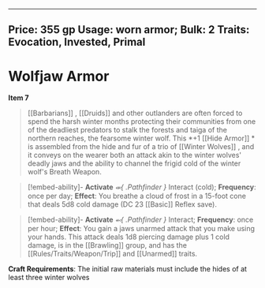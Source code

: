 
---
Price: 355 gp
Usage: worn armor;
Bulk: 2
Traits: Evocation, Invested, Primal
---

# Wolfjaw Armor

**Item 7**

>  [[Barbarians]] , [[Druids]] and other outlanders are often forced to spend the harsh winter months protecting their communities from one of the deadliest predators to stalk the forests and taiga of the northern reaches, the fearsome winter wolf. This *+1 [[Hide Armor]] * is assembled from the hide and fur of a trio of [[Winter Wolves]] , and it conveys on the wearer both an attack akin to the winter wolves' deadly jaws and the ability to channel the frigid cold of the winter wolf's Breath Weapon.


> [!embed-ability]- **Activate**
> *⬺{ .Pathfinder }* Interact (cold);
> **Frequency**: once per day;
> **Effect**: You breathe a cloud of frost in a 15-foot cone that deals 5d8 cold damage (DC 23 [[Basic]] Reflex save).

> [!embed-ability]- **Activate** 
> *⬻{ .Pathfinder }* Interact;
>**Frequency**: once per hour;
> **Effect**: You gain a jaws unarmed attack that you make using your hands. This attack deals 1d8 piercing damage plus 1 cold damage, is in the [[Brawling]] group, and has the [[Rules/Traits/Weapon/Trip]] and [[Unarmed]] traits.

**Craft Requirements**: The initial raw materials must include the hides of at least three winter wolves





